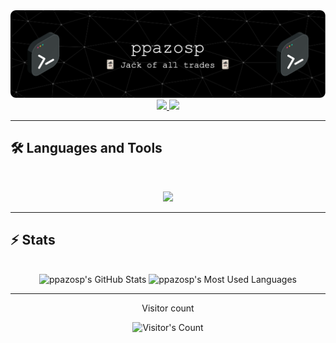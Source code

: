 <img src="https://github.com/ppazosp/ppazosp/blob/main/header.png" alt="ppazosp's github banner">

<br>

<div align="center">
  <a href="pablopazosp3@gmail.com">
    <img src="https://img.shields.io/badge/Gmail-333333?style=for-the-badge&logo=gmail&logoColor=red" />
  </a>
  <a href="https://www.linkedin.com/in/pablo-pazos-parada" target="_blank">
    <img src="https://img.shields.io/badge/LinkedIn-0077B5?style=for-the-badge&logo=linkedin&logoColor=white" target="_blank" />
  </a>
</div>

<hr>

## 🛠️ Languages and Tools

<br>

<p align="center">
  <img src="https://skillicons.dev/icons?i=androidstudio,apple,bash,c,css,github,gradle,html,idea,java,js,kotlin,ktor,latex,linux,mongodb,postgres,rabbitmq,spring,supabase,threejs,vscode&perline=11" />
</p>

<hr>

## ⚡️ Stats

<br>

<div align=center>
  <img height=192 src="https://github-readme-stats.vercel.app/api?username=ppazosp&theme=dark&count_private=true&border_radius=10&show_icons=true&locale=en" alt="ppazosp's GitHub Stats" />
  <img height=192 src="https://github-readme-stats.vercel.app/api/top-langs?username=ppazosp&theme=dark&layout=compact&hide=css&langs_count=8&border_radius=10&show_icons=true&locale=en" alt="ppazosp's Most Used Languages" />
</div>

<hr>

<div align="center"> 
  <p>Visitor count</p>
  <img src="https://profile-counter.glitch.me/ppazosp/count.svg" alt="Visitor's Count" />
</div>
